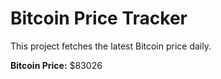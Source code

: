 # Bitcoin Price Tracker

This project fetches the latest Bitcoin price daily.

**Bitcoin Price:** $83026
